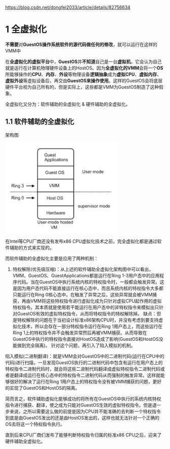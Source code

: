 https://blog.csdn.net/dongfei2033/article/details/82756634

# 1 全虚拟化

**不需要**对**GuestOS操作系统软件的源代码做任何的修改**，就可以运行在这样的VMM中

在**全虚拟化的虚拟平台**中，**GuestOS**并**不知道**自己是一台**虚拟机**，它会认为自己就是运行在计算机物理硬件设备上的HostOS。因为**全虚拟化的VMM**会将一个**OS**所能够操作的**CPU**、**内存**、**外设**等物理设备**逻辑抽象**成为**虚拟CPU**、**虚拟内存**、**虚拟外设**等虚拟设备后，再交由**GuestOS来操作使用**。这样的GuestOS会将底层硬件平台视为自己所有的，但是实际上，这些都是VMM为GuestOS制造了这种假象。

全虚拟化又分为：软件辅助的全虚拟化 & 硬件辅助的全虚拟化。

## 1.1 软件辅助的全虚拟化

架构图

![config](./images/12.png)

在Intel等CPU厂商还没有发布x86 CPU虚拟化技术之前，完全虚拟化都是通过软件辅助的方式来实现的。

而软件辅助的全虚拟化主要是应用了两种机制：

1. 特权解除(优先级压缩)：从上述的软件辅助全虚拟化架构图中可以看出，VMM、GuestOS、GuestApplications都是运行在Ring 1-3用户态中的应用程序代码。当在GuestOS中执行系统内核的特权指令时，一般都会触发异常。这是因为用户态代码不能直接运行在核心态中，而且系统内核的特权指令大多都只能运行在Ring 0核心态中。在触发了异常之后，这些异常就会被VMM捕获，再由VMM将这些特权指令进行虚拟化成为只针对虚拟CPU起作用的虚拟特权指令。其本质就是使用若干能运行在用户态中的非特权指令来模拟出只针对GuestOS有效的虚拟特权指令，从而将特权指令的特权解除掉。
缺点：但是特权解除的问题在于当初设计标准x86架构CPU时，并没有考虑到要支持虚拟化技术，所以会存在一部分特权指令运行在Ring 1用户态上，而这些运行在Ring 1上的特权指令并不会触发异常然后再被VMM捕获。从而导致在GuestOS中执行的特权指令直接对HostOS造成了影响(GuestOS和HostOS没能做到完全隔离)。
针对这个问题，再引入了陷入模拟的机制。

陷入模拟(二进制翻译)：就是VMM会对GuestOS中的二进制代码(运行在CPU中的代码)进行扫描，一旦发现GuestOS执行的二进制代码中包含有运行在用户态上的特权指令二进制代码时，就会将这些二进制代码翻译成虚拟特权指令二进制代码或者是翻译成运行在核心态中的特权指令二进制代码从而强制的触发异常。这样就能够很好的解决了运行在Ring 1用户态上的特权指令没有被VMM捕获的问题，更好的实现了GuestOS和HostOS的隔离。

简而言之，软件辅助虚拟化能够成功的将所有在GuestOS中执行的系统内核特权指令进行捕获、翻译，使之成为只能对GuestOS生效的虚拟特权指令。但是退一步来说，之所以需要这么做的前提是因为CPU并不能准确的去判断一个特权指令到底是由GuestOS发出的还是由HostOS发出的，这样也就无法针对一个正确的OS去将这一个特权指令执行。

直到后来CPU厂商们发布了能够判断特权指令归属的标准x86 CPU之后，迎来了硬件辅助全虚拟化。


